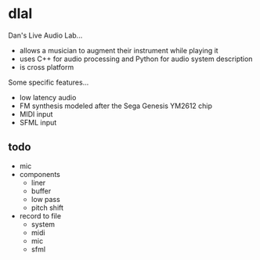 dlal
====

Dan's Live Audio Lab...
- allows a musician to augment their instrument while playing it
- uses C++ for audio processing and Python for audio system description
- is cross platform

Some specific features...
- low latency audio
- FM synthesis modeled after the Sega Genesis YM2612 chip
- MIDI input
- SFML input

todo
----
- mic
- components
  - liner
  - buffer
  - low pass
  - pitch shift
- record to file
  - system
  - midi
  - mic
  - sfml

